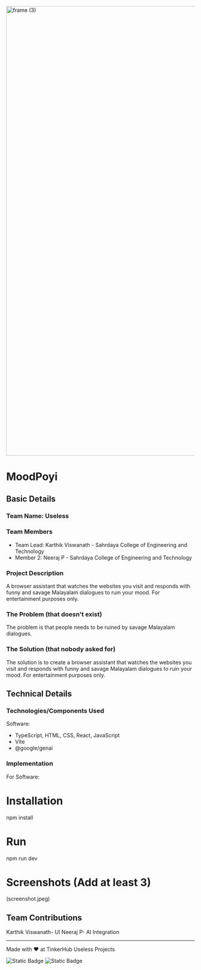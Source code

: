<img width="3188" height="1202" alt="frame (3)" src="https://github.com/user-attachments/assets/517ad8e9-ad22-457d-9538-a9e62d137cd7" />


# MoodPoyi


## Basic Details
### Team Name: Useless


### Team Members
- Team Lead: Karthik Viswanath - Sahrdaya College of Engineering and Technology
- Member 2: Neeraj P - Sahrdaya College of Engineering and Technology

### Project Description
A browser assistant that watches the websites you visit and responds with funny and savage Malayalam dialogues to ruin your mood. For entertainment purposes only.

### The Problem (that doesn't exist)
The problem is that people needs to be ruined by savage Malayalam dialogues.

### The Solution (that nobody asked for)
The solution is to create a browser assistant that watches the websites you visit and responds with funny and savage Malayalam dialogues to ruin your mood. For entertainment purposes only.

## Technical Details
### Technologies/Components Used
Software:
- TypeScript, HTML, CSS, React, JavaScript
- Vite
- @google/genai

### Implementation
For Software:
# Installation
npm install
# Run
npm run dev


# Screenshots (Add at least 3)
(screenshot.jpeg)

## Team Contributions
Karthik Viswanath- UI
Neeraj P- AI Integration

---
Made with ❤️ at TinkerHub Useless Projects 

![Static Badge](https://img.shields.io/badge/TinkerHub-24?color=%23000000&link=https%3A%2F%2Fwww.tinkerhub.org%2F)
![Static Badge](https://img.shields.io/badge/UselessProjects--25-25?link=https%3A%2F%2Fwww.tinkerhub.org%2Fevents%2FQ2Q1TQKX6Q%2FUseless%2520Projects)



